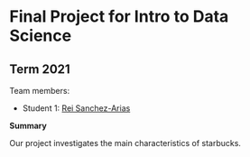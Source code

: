 # Final Project for Intro to Data Science

## Term 2021

Team members: 

- Student 1: [Rei Sanchez-Arias](mailto:kmurphy1253@floridapoly.edu)


**Summary**

Our project investigates the main characteristics of starbucks.
